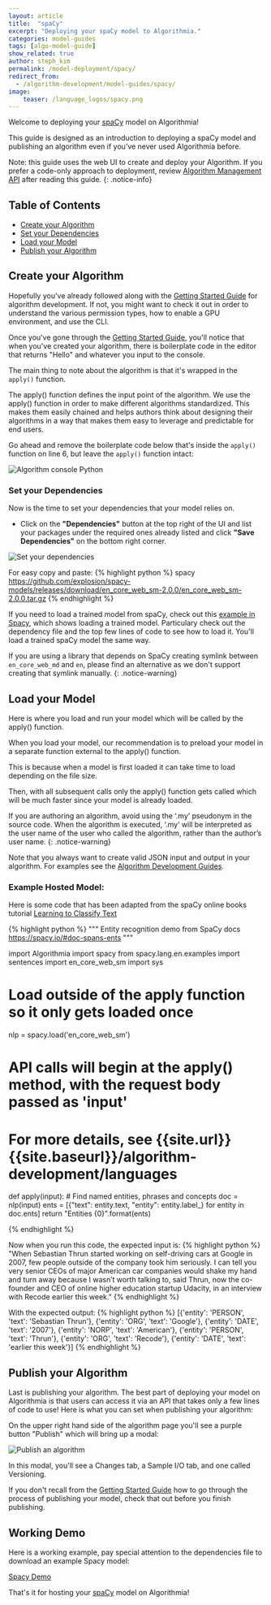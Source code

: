 ```yaml
---
layout: article
title:  "spaCy"
excerpt: "Deploying your spaCy model to Algorithmia."
categories: model-guides
tags: [algo-model-guide]
show_related: true
author: steph_kim
permalink: /model-deployment/spacy/
redirect_from:
  - /algorithm-development/model-guides/spacy/
image:
    teaser: /language_logos/spacy.png
---
```


Welcome to deploying your <a href="https://spacy.io/">spaCy</a> model on Algorithmia!

This guide is designed as an introduction to deploying a spaCy model and publishing an algorithm even if you’ve never used Algorithmia before.

Note: this guide uses the web UI to create and deploy your Algorithm. If you prefer a code-only approach to deployment, review [Algorithm Management API]({{site.baseurl}}/algorithm-development/algorithm-management-api) after reading this guide.
{: .notice-info}

## Table of Contents
* [Create your Algorithm](#create-your-algorithm)
* [Set your Dependencies](#set-your-dependencies)
* [Load your Model](#load-your-model)
* [Publish your Algorithm](#publish-your-algorithm)


## Create your Algorithm
Hopefully you've already followed along with the <a href="{{site.baseurl}}/algorithm-development/algorithm-basics/your-first-algo">Getting Started Guide</a> for algorithm development. If not, you might want to check it out in order to understand the various permission types, how to enable a GPU environment, and use the CLI.

Once you've gone through the <a href="{{site.baseurl}}/algorithm-development/algorithm-basics/your-first-algo">Getting Started Guide</a>, you'll notice that when you've created your algorithm, there is boilerplate code in the editor that returns "Hello" and whatever you input to the console.

The main thing to note about the algorithm is that it's wrapped in the `apply()` function.

The apply() function defines the input point of the algorithm. We use the apply() function in order to make different algorithms standardized. This makes them easily chained and helps authors think about designing their algorithms in a way that makes them easy to leverage and predictable for end users.

Go ahead and remove the boilerplate code below that's inside the `apply()` function on line 6, but leave the `apply()` function intact:

<img src="{{site.cdnurl}}{{site.baseurl}}/images/post_images/algo_dev_lang/algorithm_console_python.png" alt="Algorithm console Python" class="syn-image-responsive">

### Set your Dependencies
Now is the time to set your dependencies that your model relies on.

- Click on the **"Dependencies"** button at the top right of the UI and list your packages under the required ones already listed and click **"Save Dependencies"** on the bottom right corner.

<img src="{{site.cdnurl}}{{site.baseurl}}/images/post_images/model_hosting/spacy_dependencies.png" alt="Set your dependencies" class="syn-image-responsive">

For easy copy and paste:
{% highlight python %}
spacy
https://github.com/explosion/spacy-models/releases/download/en_core_web_sm-2.0.0/en_core_web_sm-2.0.0.tar.gz
{% endhighlight %}

If you need to load a trained model from spaCy, check out this <a href="https://algorithmia.com/algorithms/demo/spacydemo">example in Spacy</a>, which shows loading a trained model. Particulary check out the dependency file and the top few lines of code to see how to load it. You'll load a trained spaCy model the same way.

If you are using a library that depends on SpaCy creating symlink between `en_core_web_md` and `en`, please find an alternative as we don't support creating that symlink manually.
{: .notice-warning}

## Load your Model
Here is where you load and run your model which will be called by the apply() function.

When you load your model, our recommendation is to preload your model in a separate function external to the apply() function.

This is because when a model is first loaded it can take time to load depending on the file size.

Then, with all subsequent calls only the apply() function gets called which will be much faster since your model is already loaded.

If you are authoring an algorithm, avoid using the ‘.my’ pseudonym in the source code. When the algorithm is executed, ‘.my’ will be interpreted as the user name of the user who called the algorithm, rather than the author’s user name.
{: .notice-warning}

Note that you always want to create valid JSON input and output in your algorithm. For examples see the [Algorithm Development Guides]({{site.url}}{{site.baseurl}}/algorithm-development/languages/python/#io-for-your-algorithms).

### Example Hosted Model:

Here is some code that has been adapted from the spaCy online books tutorial <a href="http://www.spaCy.org/book/ch06.html">Learning to Classify Text</a>

{% highlight python %}
"""
Entity recognition demo from SpaCy docs
https://spacy.io/#doc-spans-ents
"""

import Algorithmia
import spacy
from spacy.lang.en.examples import sentences
import en_core_web_sm
import sys

# Load outside of the apply function so it only gets loaded once
nlp = spacy.load('en_core_web_sm')


# API calls will begin at the apply() method, with the request body passed as 'input'
# For more details, see {{site.url}}{{site.baseurl}}/algorithm-development/languages
def apply(input):
    # Find named entities, phrases and concepts
    doc = nlp(input)
    ents = [{"text": entity.text, "entity": entity.label_} for entity in doc.ents]
    return "Entities {0}".format(ents)


{% endhighlight %}

Now when you run this code, the expected input is:
{% highlight python %}
"When Sebastian Thrun started working on self-driving cars at Google in 2007, few people outside of the company took him seriously. I can tell you very senior CEOs of major American car companies would shake my hand and turn away because I wasn’t worth talking to, said Thrun, now the co-founder and CEO of online higher education startup Udacity, in an interview with Recode earlier this week."
{% endhighlight %}

With the expected output:
{% highlight python %}
[{'entity': 'PERSON', 'text': 'Sebastian Thrun'}, {'entity': 'ORG', 'text': 'Google'}, {'entity': 'DATE', 'text': '2007'}, {'entity': 'NORP', 'text': 'American'}, {'entity': 'PERSON', 'text': 'Thrun'}, {'entity': 'ORG', 'text': 'Recode'}, {'entity': 'DATE', 'text': 'earlier this week'}]
{% endhighlight %}


## Publish your Algorithm
Last is publishing your algorithm. The best part of deploying your model on Algorithmia is that users can access it via an API that takes only a few lines of code to use! Here is what you can set when publishing your algorithm:

On the upper right hand side of the algorithm page you'll see a purple button "Publish" which will bring up a modal:

<img src="{{site.cdnurl}}{{site.baseurl}}/images/post_images/algo_dev_lang/publish_algorithm.png" alt="Publish an algorithm" class="syn-image-responsive">

In this modal, you'll see a Changes tab, a Sample I/O tab, and one called Versioning.

If you don't recall from the <a href="{{site.baseurl}}/algorithm-development/algorithm-basics/your-first-algo">Getting Started Guide</a> how to go through the process of publishing your model, check that out before you finish publishing.

## Working Demo

Here is a working example, pay special attention to the dependencies file to download an example Spacy model:

<a href="https://algorithmia.com/algorithms/demo/spacydemo">Spacy Demo</a>

That's it for hosting your <a href="http://www.spaCy.org/">spaCy</a> model on Algorithmia!




